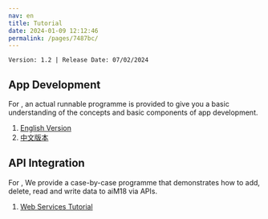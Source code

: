 ```yaml
---
nav: en
title: Tutorial
date: 2024-01-09 12:12:46
permalink: /pages/7487bc/
---
```


`Version: 1.2 | Release Date: 07/02/2024`

## App Development

For <Badge text="App Development" type="tip" vertical="middle"/>, an actual runnable programme is provided to give you a basic understanding of the concepts and basic components of app development.

1. [English Version](/pages/d922fb/)
2. [中文版本](/pages/23b34f/)

## API Integration

For <Badge text="API Integration" type="tip" vertical="middle"/>, We provide a case-by-case programme that demonstrates how to add, delete, read and write data to aiM18 via APIs.

1. [Web Services Tutorial](/pages/7537af/)



